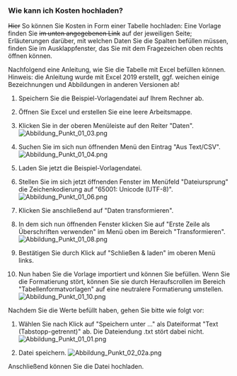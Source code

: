 ### Wie kann ich Kosten hochladen?

~~Hier~~ So können Sie Kosten in Form einer Tabelle hochladen: Eine Vorlage finden Sie ~~im unten angegebenen Link~~ auf der jeweiligen Seite; 
Erläuterungen darüber, mit welchen Daten Sie die Spalten befüllen müssen, finden Sie im Ausklappfenster, das Sie mit dem Fragezeichen oben rechts öffnen können.

Nachfolgend eine Anleitung, wie Sie die Tabelle mit Excel befüllen können. 
Hinweis: die Anleitung wurde mit Excel 2019 erstellt, ggf. weichen einige Bezeichnungen und Abbildungen in anderen Versionen ab!

1. Speichern Sie die Beispiel-Vorlagendatei auf Ihrem Rechner ab.
2. Öffnen Sie Excel und erstellen Sie eine leere Arbeitsmappe.
3. Klicken Sie in der oberen Menüleiste auf den Reiter "Daten".
![Abbildung_Punkt_01_03.png]({{current_server_webapp}}/media/finance/Abbildung_Punkt_01_03.png)

4. Suchen Sie im sich nun öffnenden Menü den Eintrag "Aus Text/CSV".
![Abbildung_Punkt_01_04.png]({{current_server_webapp}}/media/finance/Abbildung_Punkt_01_04.png)

5. Laden Sie jetzt die Beispiel-Vorlagendatei.
6. Stellen Sie im sich jetzt öffnenden Fenster im Menüfeld "Dateiursprung" die Zeichenkodierung auf "65001: Unicode (UTF-8)".
![Abbildung_Punkt_01_06.png]({{current_server_webapp}}/media/finance/Abbildung_Punkt_01_06.png)

7. Klicken Sie anschließend auf "Daten transformieren".
8. In dem sich nun öffnenden Fenster klicken Sie auf "Erste Zeile als Überschriften verwenden" im Menü oben im Bereich "Transformieren".
![Abbildung_Punkt_01_08.png]({{current_server_webapp}}/media/finance/Abbildung_Punkt_01_08.png)

9. Bestätigen Sie durch Klick auf "Schließen & laden" im oberen Menü links.
10. Nun haben Sie die Vorlage importiert und können Sie befüllen. Wenn Sie die Formatierung stört, 
können Sie sie durch Heraufscrollen im Bereich "Tabellenformatvorlagen" auf eine neutralere Formatierung umstellen.
![Abbildung_Punkt_01_10.png]({{current_server_webapp}}/media/finance/Abbildung_Punkt_01_10.png)

Nachdem Sie die Werte befüllt haben, gehen Sie bitte wie folgt vor:

1. Wählen Sie nach Klick auf "Speichern unter ..." als Dateiformat "Text (Tabstopp-getrennt)" ab. Die Dateiendung .txt stört dabei nicht.
![Abbildung_Punkt_01_01.png]({{current_server_webapp}}/media/finance/Abbildung_Punkt_02_01.png)

2. Datei speichern.
![Abbildung_Punkt_02_02a.png]({{current_server_webapp}}/media/finance/Abbildung_Punkt_02_02a.png)

Anschließend können Sie die Datei hochladen. 
